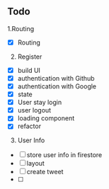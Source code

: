 ## Todo

1.Routing

- [x] Routing

2. Register

- [x] build UI
- [x] authentication with Github
- [x] authentication with Google
- [x] state
- [x] User stay login
- [x] user logout
- [x] loading component
- [x] refactor

3. User Info

- [ ] store user info in firestore
- [ ] layout
- [ ] create tweet
- [ ]
